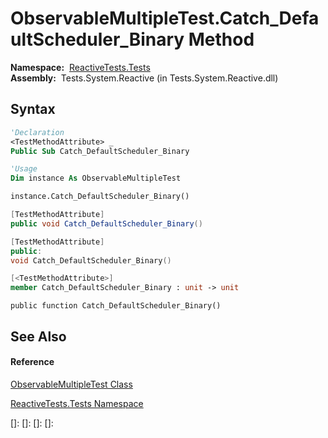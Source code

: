 # ObservableMultipleTest.Catch\_DefaultScheduler\_Binary Method

**Namespace:**  [ReactiveTests.Tests](ReactiveTests.Tests\ReactiveTests.Tests.md)  
**Assembly:**  Tests.System.Reactive (in Tests.System.Reactive.dll)

## Syntax

```vb
'Declaration
<TestMethodAttribute> _
Public Sub Catch_DefaultScheduler_Binary
```

```vb
'Usage
Dim instance As ObservableMultipleTest

instance.Catch_DefaultScheduler_Binary()
```

```csharp
[TestMethodAttribute]
public void Catch_DefaultScheduler_Binary()
```

```c++
[TestMethodAttribute]
public:
void Catch_DefaultScheduler_Binary()
```

```fsharp
[<TestMethodAttribute>]
member Catch_DefaultScheduler_Binary : unit -> unit 
```

```jscript
public function Catch_DefaultScheduler_Binary()
```

## See Also

#### Reference

[ObservableMultipleTest Class](ObservableMultipleTest\ObservableMultipleTest.md)

[ReactiveTests.Tests Namespace](ReactiveTests.Tests\ReactiveTests.Tests.md)

[]: 
[]: 
[]: 
[]: 